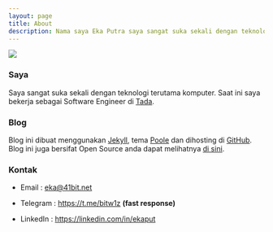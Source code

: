 ```yaml
---
layout: page
title: About
description: Nama saya Eka Putra saya sangat suka sekali dengan teknologi terutama komputer. Saat ini saya bekerja sebagai Software Engineer di Tada.
---
```


![](/assets/about/eka-putra.jpg)

### Saya
Saya sangat suka sekali dengan teknologi terutama komputer. Saat ini saya bekerja sebagai Software Engineer di [Tada](https://usetada.com "Tada").

### Blog
Blog ini dibuat menggunakan [Jekyll](http://jekyllrb.com "Jekyll"), tema [Poole](http://getpoole.com "Poole") dan dihosting di [GitHub](http://github.com "GitHub"). Blog ini juga bersifat Open Source anda dapat melihatnya [di sini](https://github.com/eputra/eputra.github.io "Source Blog").

### Kontak
- Email : <eka@41bit.net>

- Telegram : <https://t.me/bitw1z> **(fast response)**

- LinkedIn : <https://linkedin.com/in/ekaput>
